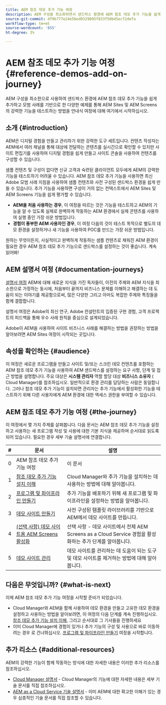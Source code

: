 ```yaml
---
title: AEM 참조 데모 추가 기능 여정
description: AEM 구성을 최소화하면서 샌드박스 환경에 AEM 참조 데모 추가 기능을 쉽게 추가하고 모범 사례를 기반으로 AEM의 강력한 기능을 테스트하는 방법을 안내하는 여정을 살펴보려면 여기에서 시작하십시오.
source-git-commit: df9b777e24e56ed0329895f833f50b45ecf2defa
workflow-type: tm+mt
source-wordcount: '855'
ht-degree: 3%

---
```



# AEM 참조 데모 추가 기능 여정 {#reference-demos-add-on-journey}

AEM 구성을 최소한으로 사용하여 샌드박스 환경에 AEM 참조 데모 추가 기능을 쉽게 추가하고 모범 사례를 기반으로 한 다양한 예제를 통해 AEM Sites 및 AEM Screens의 강력한 기능을 테스트하는 방법을 안내식 여정에 대해 여기에서 시작하십시오.

## 소개 {#introduction}

AEM은 디지털 경험을 만들고 관리하기 위한 강력한 도구 세트입니다. 컨텐츠 작성자는 AEM에서 여러 채널을 통해 대상에 전달하는 콘텐츠를 실시간으로 확인할 수 있지만 사이트 편집기를 사용하여 디지털 경험을 쉽게 만들고 사이트 콘솔을 사용하여 컨텐츠를 구성할 수 있습니다.

샘플 컨텐츠 및 구성이 없다면 신규 고객과 숙련된 클라이언트 모두에게 AEM의 강력한 기능을 테스트하기 어려울 수 있습니다. AEM 참조 데모 추가 기능을 사용하면 최신 Adobe 모범 사례 지침을 사용하여 샘플 컨텐츠와 사전 구성된 샌드박스 환경을 쉽게 만들 수 있습니다. 추가 기능을 사용하면 구성이 거의 없는 컨텍스트에서 AEM Sites 및 AEM Screens 기능을 쉽게 평가할 수 있습니다.

* **AEM을 처음 사용하는 경우**, 이 여정을 따르는 것은 기능을 테스트하고 AEM의 기능을 알 수 있도록 실제로 완벽하게 작동하는 AEM 환경에서 실제 콘텐츠를 사용하여 실행 중인 가장 쉬운 방법입니다.
* **경험이 풍부한 AEM 사용자인 경우**, 이 여정 다음의 것이 테스트 목적으로 별도의 데모 환경을 설정하거나 새 기능을 사용하여 POC를 만드는 가장 쉬운 방법입니다.

원하는 무엇이든지, 사실적이고 완벽하게 작동하는 샘플 컨텐츠로 채워진 AEM 환경이 필요한 경우 AEM 참조 데모 추가 기능으로 샌드박스를 설정하는 것이 좋습니다. 계속 읽어봐!

## AEM 설명서 여정 {#documentation-journeys}

[설명서 여정](/help/journey-documentation/documentation-journeys.md) AEM에 대해 새로운 지식을 가진 독자들이, 이전의 주제와 AEM 지식을 최소한으로 가정하는 동시에, 처음부터 끝까지 비즈니스 문제를 이해하고 해결하는 데 도움이 되는 이야기를 제공함으로써, 많은 다양한 그리고 아마도 복잡한 주제와 특징들을 함께 결합합니다.

설명서 여정은 Adobe의 최신 연구, Adobe 컨설턴트의 입증된 구현 경험, 고객 프로젝트의 피드백을 통해 우수 사례 원칙을 중심으로 설계되었습니다.

Adobe이 AEM을 사용하여 사이트 비즈니스 사례를 해결하는 방법을 권장하는 방법을 알아보려면 AEM Sites 여정이 시작되는 곳입니다.

## 속성을 확인하는 {#audience}

이 여정은 새로운 프로그램을 만들고 사이트 및/또는 스크린 데모 컨텐츠를 포함하는 AEM 참조 데모 추가 기능을 사용하여 AEM 샌드박스를 설정하는 요구 사항, 단계 및 접근 방법을 설명합니다. 주요 대상은 **시스템 관리자** 역할 할당 대상 **비즈니스 소유자** ( Cloud Manager)를 참조하십시오. 일반적으로 환경 관리를 담당하는 사람은 동일합니다. 그러나 참조 데모 추가 기능이 설치되면 관리자는 추가 기능에서 활성화한 기능을 테스트하기 위해 다른 사용자에게 AEM 환경에 대한 액세스 권한을 부여할 수 있습니다.

## AEM 참조 데모 추가 기능 여정 {#the-journey}

이 여정에서 몇 가지 주제를 살펴봅니다. 다음 문서는 AEM 참조 데모 추가 기능을 설정하고 사용하는 새 프로그램 작성 및 사용에 대한 기본 지식을 제공하며 순서대로 읽도록 되어 있습니다. 필요한 경우 세부 기술 설명서에 연결합니다.

| # | 문서 | 설명 |
|---|---|---|
| 0 | AEM 참조 데모 추가 기능 여정 | 이 문서 |
| 1 | [참조 데모 추가 기능 설치 이해](installation.md) | Cloud Manager와 추가 기능을 설치하는 데 사용하는 방법에 대해 알아봅니다. |
| 2 | [프로그램 및 파이프라인 만들기](create-program.md) | 추가 기능을 배포하기 위해 새 프로그램 및 파이프라인을 설정하는 방법을 알아봅니다. |
| 3 | [데모 사이트 만들기](create-site.md) | 사전 구성된 템플릿 라이브러리를 기반으로 AEM에서 데모 사이트를 만듭니다. |
| 4 | [(선택 사항) 데모 사이트용 AEM Screens 활성화](screens.md) | 선택 사항 - 데모 사이트에서 전체 AEM Screens as a Cloud Service 경험을 활성화하는 추가 단계를 알아봅니다. |
| 5 | [데모 사이트 관리](manage.md) | 데모 사이트를 관리하는 데 도움이 되는 도구 및 데모 사이트를 제거하는 방법에 대해 알아봅니다. |

## 다음은 무엇입니까? {#what-is-next}

이제 AEM 참조 데모 추가 기능 여정을 시작할 준비가 되었습니다.

* Cloud Manager와 AEM을 함께 사용하여 데모 환경을 만들고 고유한 데모 환경을 설정하고 사용하는 방법을 알아보려면, 이 여정의 다음 단계를 계속 진행하십시오. [참조 데모 추가 기능 설치 이해,](installation.md) 그리고 순서대로 그 기사들을 진행하세요
* 이미 Cloud Manager에 경험이 있거나 추가 기능의 구성 및 사용으로 바로 이동하려는 경우 로 건너뛰십시오. [프로그램 및 파이프라인 만들기](create-program.md) 여정을 시작합니다.

## 추가 리소스 {#additional-resources}

AEM의 강력한 기능이 함께 작동하는 방식에 대한 자세한 내용은 이러한 추가 리소스를 참조하십시오.

* [Cloud Manager 설명서](https://experienceleague.adobe.com/docs/experience-manager-cloud-service/onboarding/onboarding-concepts/cloud-manager-introduction.html) - Cloud Manager의 기능에 대한 자세한 내용은 세부 기술 문서를 직접 참조하십시오.
* [AEM as a Cloud Service 기술 설명서](https://experienceleague.adobe.com/docs/experience-manager-cloud-service.html) - 이미 AEM에 대한 확고한 이해가 있는 경우 심층적인 기술 문서를 직접 참조할 수 있습니다.
